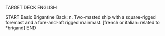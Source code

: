 TARGET DECK
ENGLISH

START
Basic
Brigantine
Back: n. Two-masted ship with a square-rigged foremast and a fore-and-aft rigged mainmast. [french or italian: related to *brigand]
END
